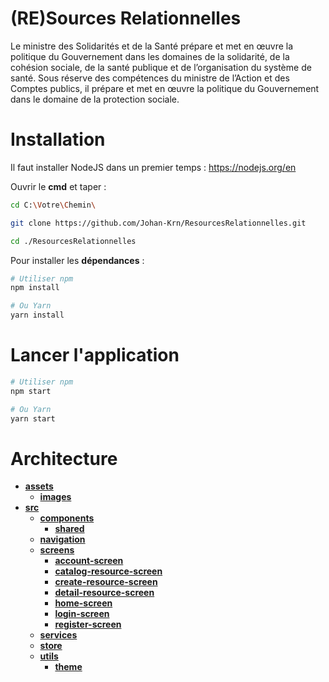 # (RE)Sources Relationnelles

Le ministre des Solidarités et de la Santé prépare et met en œuvre la politique du Gouvernement dans les domaines de la solidarité, de la cohésion sociale, de la santé publique et de l’organisation du système de santé.
Sous réserve des compétences du ministre de l’Action et des Comptes publics, il prépare et met en œuvre la politique du Gouvernement dans le domaine de la protection sociale.

# Installation

Il faut installer NodeJS dans un premier temps : https://nodejs.org/en

Ouvrir le **cmd** et taper : 

```bash
cd C:\Votre\Chemin\
```

```bash
git clone https://github.com/Johan-Krn/ResourcesRelationnelles.git
```

```bash
cd ./ResourcesRelationnelles
```

Pour installer les **dépendances** :

```bash
# Utiliser npm
npm install

# Ou Yarn
yarn install
```

# Lancer l'application

```bash
# Utiliser npm
npm start

# Ou Yarn
yarn start
```

# Architecture

<!-- tree generated by markdown-notes-tree starts here -->

- [**assets**](assets)
    - [**images**](assets/images)
- [**src**](src)
    - [**components**](src/components)
        - [**shared**](src/components/shared)
    - [**navigation**](src/navigation)
    - [**screens**](src/screens)
        - [**account-screen**](src/screens/account-screen)
        - [**catalog-resource-screen**](src/screens/catalog-resource-screen)
        - [**create-resource-screen**](src/screens/create-resource-screen)
        - [**detail-resource-screen**](src/screens/detail-resource-screen)
        - [**home-screen**](src/screens/home-screen)
        - [**login-screen**](src/screens/login-screen)
        - [**register-screen**](src/screens/register-screen)
    - [**services**](src/services)
    - [**store**](src/store)
    - [**utils**](src/utils)
        - [**theme**](src/utils/theme)

<!-- tree generated by markdown-notes-tree ends here -->
